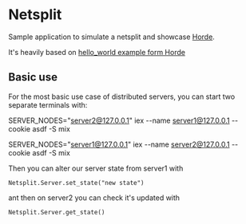 # Netsplit

Sample application to simulate a netsplit and showcase [Horde](https://github.com/derekkraan/horde/).

It's heavily based on [hello_world example form Horde](https://github.com/derekkraan/horde/tree/master/examples/hello_world)

## Basic use

For the most basic use case of distributed servers, you can start two separate terminals with:

SERVER_NODES="server2@127.0.0.1" iex --name server1@127.0.0.1 --cookie asdf -S mix

SERVER_NODES="server1@127.0.0.1" iex --name server2@127.0.0.1 --cookie asdf -S mix

Then you can alter our server state from server1 with

```Netsplit.Server.set_state("new state") ```

ant then on server2 you can check it's updated with

```Netsplit.Server.get_state() ```
